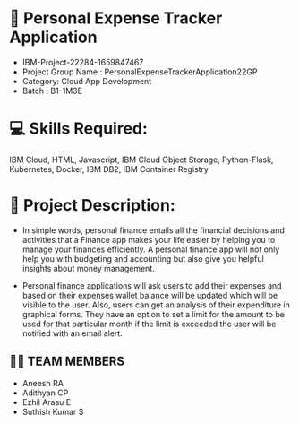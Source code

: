 # 💸 Personal Expense Tracker Application
- IBM-Project-22284-1659847467
- Project Group Name : PersonalExpenseTrackerApplication22GP
- Category: Cloud App Development
- Batch : B1-1M3E

# 💻 Skills Required:
IBM Cloud, HTML, Javascript, IBM Cloud Object Storage, Python-Flask, Kubernetes, Docker, IBM DB2, IBM Container Registry

# 📖 Project Description:
- In simple words, personal finance entails all the financial decisions and activities that a Finance app makes your life easier by helping you to manage your finances efficiently. A personal finance app will not only help you with budgeting and accounting but also give you helpful insights about money management.

- Personal finance applications will ask users to add their expenses and based on their expenses wallet balance will be updated which will be visible to the user.  Also, users can get an analysis of their expenditure in graphical forms. They have an option to set a limit for the amount to be used for that particular month if the limit is exceeded the user will be notified with an email alert.

## 🤹‍♀️ TEAM MEMBERS

- Aneesh RA
- Adithyan CP
- Ezhil Arasu E 
- Suthish Kumar S

